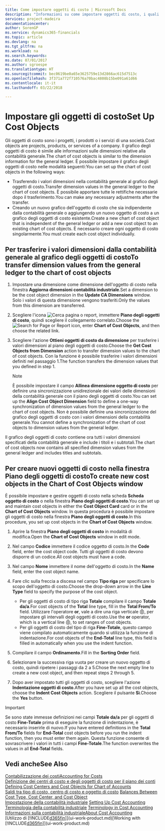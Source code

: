 ```yaml
---
title: Come impostare oggetti di costo | Microsoft Docs
description: "Informazioni su come impostare oggetti di costo, i quali sono simili alle dimensioni relative alla contabilità generale."
services: project-madeira
documentationcenter: 
author: SorenGP
ms.service: dynamics365-financials
ms.topic: article
ms.devlang: na
ms.tgt_pltfrm: na
ms.workload: na
ms.search.keywords: 
ms.date: 07/01/2017
ms.author: sgroespe
ms.translationtype: HT
ms.sourcegitcommit: bec0619be0a65e3625759e13d2866ac615d7513c
ms.openlocfilehash: 3f371a772f710576a70bac4808b15be091a61d66
ms.contentlocale: it-it
ms.lasthandoff: 03/22/2018

---
```

# <a name="set-up-cost-objects"></a><span data-ttu-id="27451-103">Impostare gli oggetti di costo</span><span class="sxs-lookup"><span data-stu-id="27451-103">Set Up Cost Objects</span></span>
<span data-ttu-id="27451-104">Gli oggetti di costo sono i progetti, i prodotti o i servizi di una società.</span><span class="sxs-lookup"><span data-stu-id="27451-104">Cost objects are projects, products, or services of a company.</span></span> <span data-ttu-id="27451-105">Il grafico degli oggetti di costo è simile alle informazioni sulle dimensioni relative alla contabilità generale.</span><span class="sxs-lookup"><span data-stu-id="27451-105">The chart of cost objects is similar to the dimension information for the general ledger.</span></span> <span data-ttu-id="27451-106">È possibile impostare il grafico degli oggetti di costo nelle modalità seguenti:</span><span class="sxs-lookup"><span data-stu-id="27451-106">You can set up the chart of cost objects in the following ways:</span></span>  

* <span data-ttu-id="27451-107">Trasferendo i valori dimensioni nella contabilità generale al grafico degli oggetti di costo.</span><span class="sxs-lookup"><span data-stu-id="27451-107">Transfer dimension values in the general ledger to the chart of cost objects.</span></span> <span data-ttu-id="27451-108">È possibile apportare tutte le rettifiche necessarie dopo il trasferimento.</span><span class="sxs-lookup"><span data-stu-id="27451-108">You can make any necessary adjustments after the transfer.</span></span>  
* <span data-ttu-id="27451-109">Creando un nuovo grafico dell'oggetto di costo che sia indipendente dalla contabilità generale o aggiungendo un nuovo oggetto di costo a un grafico degli oggetti di costo esistente.</span><span class="sxs-lookup"><span data-stu-id="27451-109">Create a new chart of cost object that is independent of the general ledger or add a new cost object to an existing chart of cost objects.</span></span> <span data-ttu-id="27451-110">È necessario creare ogni oggetto di costo singolarmente.</span><span class="sxs-lookup"><span data-stu-id="27451-110">You must create each cost object individually.</span></span>  

## <a name="to-transfer-dimension-values-from-the-general-ledger-to-the-chart-of-cost-objects"></a><span data-ttu-id="27451-111">Per trasferire i valori dimensioni dalla contabilità generale al grafico degli oggetti di costo</span><span class="sxs-lookup"><span data-stu-id="27451-111">To transfer dimension values from the general ledger to the chart of cost objects</span></span>  
1.  <span data-ttu-id="27451-112">Impostare una dimensione come dimensione dell'oggetto di costo nella finestra **Aggiorna dimensioni contabilità industriale**.</span><span class="sxs-lookup"><span data-stu-id="27451-112">Set a dimension to be the cost object dimension in the **Update CA Dimensions** window.</span></span> <span data-ttu-id="27451-113">Solo i valori di questa dimensione vengono trasferiti.</span><span class="sxs-lookup"><span data-stu-id="27451-113">Only the values from this dimension are transferred.</span></span>  
2.  <span data-ttu-id="27451-114">Scegliere l'icona ![Cerca pagina o report](media/ui-search/search_small.png "icona Cerca pagina o report"), immettere **Piano degli oggetti di costo**, quindi scegliere il collegamento correlato.</span><span class="sxs-lookup"><span data-stu-id="27451-114">Choose the ![Search for Page or Report](media/ui-search/search_small.png "Search for Page or Report icon") icon, enter **Chart of Cost Objects**, and then choose the related link.</span></span>  
3.  <span data-ttu-id="27451-115">Scegliere l'azione **Ottieni oggetti di costo da dimensione** per trasferire i valori dimensioni al piano degli oggetti di costo.</span><span class="sxs-lookup"><span data-stu-id="27451-115">Choose the **Get Cost Objects from Dimension** action to transfer dimension values to the chart of cost objects.</span></span> <span data-ttu-id="27451-116">Con la funzione è possibile trasferire i valori dimensioni definiti nel passaggio 1.</span><span class="sxs-lookup"><span data-stu-id="27451-116">The function transfers the dimension values that you defined in step 1.</span></span>  

    > [!NOTE]  
    >  <span data-ttu-id="27451-117">È possibile impostare il campo **Allinea dimensione oggetto di costo** per definire una sincronizzazione unidirezionale dei valori delle dimensioni della contabilità generale con il piano degli oggetti di costo.</span><span class="sxs-lookup"><span data-stu-id="27451-117">You can set up the **Align Cost Object Dimension**  field to define a one-way synchronization of dimension values from the general ledger to the chart of cost objects.</span></span> <span data-ttu-id="27451-118">Non è possibile definire una sincronizzazione del grafico degli oggetti di costo con i valori dimensioni della contabilità generale.</span><span class="sxs-lookup"><span data-stu-id="27451-118">You cannot define a synchronization of the chart of cost objects to dimension values from the general ledger.</span></span>  

<span data-ttu-id="27451-119">Il grafico degli oggetti di costo contiene ora tutti i valori dimensioni specificati della contabilità generale e include i titoli e i subtotali.</span><span class="sxs-lookup"><span data-stu-id="27451-119">The chart of cost objects now contains all specified dimension values from the general ledger and includes titles and subtotals.</span></span>  

## <a name="to-create-new-cost-objects-in-the-chart-of-cost-objects-window"></a><span data-ttu-id="27451-120">Per creare nuovi oggetti di costo nella finestra Piano degli oggetti di costo</span><span class="sxs-lookup"><span data-stu-id="27451-120">To create new cost objects in the Chart of Cost Objects window</span></span>  
<span data-ttu-id="27451-121">È possibile impostare e gestire oggetti di costo nella scheda **Scheda oggetto di costo** o nella finestra **Piano degli oggetti di costo**.</span><span class="sxs-lookup"><span data-stu-id="27451-121">You can set up and maintain cost objects in either the **Cost Object Card** card or in the **Chart of Cost Objects** window.</span></span> <span data-ttu-id="27451-122">In questa procedura è possibile impostare gli oggetti di costo nella finestra  **Piano degli oggetti di costo**.</span><span class="sxs-lookup"><span data-stu-id="27451-122">In this procedure, you set up cost objects in the **Chart of Cost Objects** window.</span></span>  

1.  <span data-ttu-id="27451-123">Aprire la finestra **Piano degli oggetti di costo** in modalità di modifica.</span><span class="sxs-lookup"><span data-stu-id="27451-123">Open the **Chart of Cost Objects** window in edit mode.</span></span>  
2.  <span data-ttu-id="27451-124">Nel campo  **Codice** immettere il codice oggetto di costo.</span><span class="sxs-lookup"><span data-stu-id="27451-124">In the **Code** field, enter the cost object code.</span></span> <span data-ttu-id="27451-125">Tutti gli oggetti di costo devono disporre di un codice.</span><span class="sxs-lookup"><span data-stu-id="27451-125">All cost objects must have a code.</span></span>  
3.  <span data-ttu-id="27451-126">Nel campo **Nome** immettere il nome dell'oggetto di costo.</span><span class="sxs-lookup"><span data-stu-id="27451-126">In the **Name** field, enter the cost object name.</span></span>  
4.  <span data-ttu-id="27451-127">Fare clic sulla freccia a discesa nel campo **Tipo riga** per specificare lo scopo dell'oggetto di costo.</span><span class="sxs-lookup"><span data-stu-id="27451-127">Choose the drop-down arrow in the **Line Type** field to specify the purpose of the cost object.</span></span>  

    * <span data-ttu-id="27451-128">Per gli oggetti di costo di tipo riga **Totale** compilare il campo **Totale da/a**.</span><span class="sxs-lookup"><span data-stu-id="27451-128">For cost objects of the **Total** line type, fill in the **Total From/To** field.</span></span> <span data-ttu-id="27451-129">Utilizzare l'operatore **or**, vale a dire una riga verticale (**&#124;**), per impostare gli intervalli degli oggetti di costo.</span><span class="sxs-lookup"><span data-stu-id="27451-129">Use the **or** operator, which is a vertical line (**&#124;**), to set ranges of cost objects.</span></span>  
    * <span data-ttu-id="27451-130">Per gli oggetti di costo del tipo di riga **Fine-Totale**, questo campo viene compilato automaticamente quando si utilizza la funzione di indentazione.</span><span class="sxs-lookup"><span data-stu-id="27451-130">For cost objects of the **End-Total** line type, this field is filled in automatically when you use  the indent function.</span></span>  
5.  <span data-ttu-id="27451-131">Compilare il campo **Ordinamento**.</span><span class="sxs-lookup"><span data-stu-id="27451-131">Fill in the **Sorting Order** field.</span></span>  
6.  <span data-ttu-id="27451-132">Selezionare la successiva riga vuota per creare un nuovo oggetto di costo, quindi ripetere i passaggi da 2 a 5.</span><span class="sxs-lookup"><span data-stu-id="27451-132">Chose the next empty line to create a new cost object, and then repeat steps 2 through 5.</span></span>  
7.  <span data-ttu-id="27451-133">Dopo aver impostato tutti gli oggetti di costo, scegliere l'azione **Indentazione oggetti di costo**.</span><span class="sxs-lookup"><span data-stu-id="27451-133">After you have set up all the cost objects, choose the **Indent Cost Objects** action.</span></span> <span data-ttu-id="27451-134">Scegliere il pulsante **Sì**.</span><span class="sxs-lookup"><span data-stu-id="27451-134">Choose the **Yes** button.</span></span>  

> [!IMPORTANT]  
>  <span data-ttu-id="27451-135">Se sono state immesse definizioni nei campi **Totale da/a** per gli oggetti di costo **Fine-Totale** prima di eseguire la funzione di indentazione, è necessario inserirle di nuovo.</span><span class="sxs-lookup"><span data-stu-id="27451-135">If you have entered definitions in the **Total From/To** fields for **End-Total** cost objects before you run the indent function, then you must enter them again.</span></span> <span data-ttu-id="27451-136">Questa funzione consente di sovrascrivere i valori in tutti i campi **Fine-Totale**.</span><span class="sxs-lookup"><span data-stu-id="27451-136">The function overwrites the values in all **End-Total** fields.</span></span>  

## <a name="see-also"></a><span data-ttu-id="27451-137">Vedi anche</span><span class="sxs-lookup"><span data-stu-id="27451-137">See Also</span></span>  
[<span data-ttu-id="27451-138">Contabilizzazione dei costi</span><span class="sxs-lookup"><span data-stu-id="27451-138">Accounting for Costs</span></span>](finance-manage-cost-accounting.md)  
<span data-ttu-id="27451-139">[Definizione dei centri di costo e degli oggetti di costo per il piano dei conti](finance-defining-cost-centers-and-cost-objects-for-chart-of-accounts.md) </span><span class="sxs-lookup"><span data-stu-id="27451-139">[Defining Cost Centers and Cost Objects for Chart of Accounts](finance-defining-cost-centers-and-cost-objects-for-chart-of-accounts.md) </span></span>  
<span data-ttu-id="27451-140">[Saldi tra tipo di costo, centro di costo e oggetto di costo](finance-balances-between-cost-type-cost-center-and-cost-object.md) </span><span class="sxs-lookup"><span data-stu-id="27451-140">[Balances Between Cost Type, Cost Center, and Cost Object](finance-balances-between-cost-type-cost-center-and-cost-object.md) </span></span>  
<span data-ttu-id="27451-141">[Impostazione della contabilità industriale](finance-set-up-cost-accounting.md) </span><span class="sxs-lookup"><span data-stu-id="27451-141">[Setting Up Cost Accounting](finance-set-up-cost-accounting.md) </span></span>  
<span data-ttu-id="27451-142">[Terminologia della contabilità industriale](finance-terminology-in-cost-accounting.md) </span><span class="sxs-lookup"><span data-stu-id="27451-142">[Terminology in Cost Accounting](finance-terminology-in-cost-accounting.md) </span></span>  
[<span data-ttu-id="27451-143">Informazioni sulla contabilità industriale</span><span class="sxs-lookup"><span data-stu-id="27451-143">About Cost Accounting</span></span>](finance-about-cost-accounting.md)  
<span data-ttu-id="27451-144">[Utilizzo di [!INCLUDE[d365fin](includes/d365fin_md.md)]](ui-work-product.md)</span><span class="sxs-lookup"><span data-stu-id="27451-144">[Working with [!INCLUDE[d365fin](includes/d365fin_md.md)]](ui-work-product.md)</span></span>

